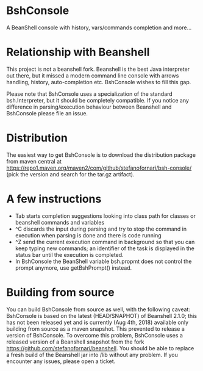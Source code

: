 # BshConsole
A BeanShell console with history, vars/commands completion and more...

# Relationship with Beanshell
This project is not a beanshell fork. Beanshell is the best Java interpreter out there, but it missed a modern command line console with arrows handling, history, auto-completion etc. BshConsole wishes to fill this gap.

Please note that BshConsole uses a specialization of the standard bsh.Interpreter, but it should be completely compatible. If you notice any difference in parsing/execution behaviour between Beanshell and BshConsole please file an issue.

# Distribution
The easiest way to get BshConsole is to download the distribution package from maven central at https://repo1.maven.org/maven2/com/github/stefanofornari/bsh-console/ (pick the version and search for the tar.gz artifact).

# A few instructions
- Tab starts completion suggestions looking into class path for classes or beanshell commands and variables
- ^C discards the input during parsing and try to stop the command in execution when parsing is done and there is code running
- ^Z send the current execution command in background so that you can keep typing new commands; an identifier of the task is displayed in the status bar until the execution is completed.
- In BshConsole the BeanShell variable bsh.propmt does not control the prompt anymore, use getBshPrompt() instead.


# Building from source
You can build BshConsole from source as well, with the following caveat: BshConsole is based on the latest (HEAD/SNAPHOT) of Beanshell 2.1.0; this has not been released yet and is currently (Aug 4th, 2018) available only building from source as a maven snapshot. This prevented to release a version of BshConsole. To overcome this problem, BshConsole uses a released version of a Beanshell snapshot from the fork https://github.com/stefanofornari/beanshell. You should be able to replace a fresh build of the Beanshell jar into <bshconsole>/lib without any problem. If you encounter any issues, please open a ticket.
